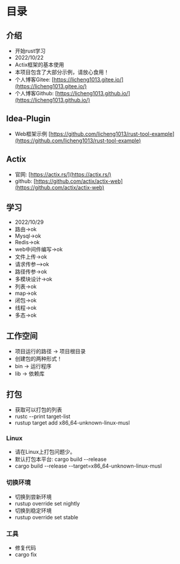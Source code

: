 # 目录

## 介绍
- 开始rust学习
- 2022/10/22
- Actix框架的基本使用
- 本项目包含了大部分示例，请放心食用！
- 个人博客Gitee: [https://licheng1013.gitee.io/](https://licheng1013.gitee.io/)
- 个人博客Github: [https://licheng1013.github.io/](https://licheng1013.github.io/)

## Idea-Plugin
- Web框架示例 [https://github.com/licheng1013/rust-tool-example](https://github.com/licheng1013/rust-tool-example)

## Actix
- 官网: [https://actix.rs/](https://actix.rs/)
- github: [https://github.com/actix/actix-web](https://github.com/actix/actix-web)


## 学习
- 2022/10/29
- 路由->ok
- Mysql->ok
- Redis->ok
- web中间件编写->ok
- 文件上传->ok
- 请求传参—>ok
- 路径传参->ok
- 多模块设计->ok
- 列表->ok
- map->ok
- 闭包->ok
- 线程->ok
- 多态->ok


## 工作空间
- 项目运行的路径 -> 项目根目录
- 创建包的两种形式！
- bin -> 运行程序
- lib -> 依赖库

## 打包
- 获取可以打包的列表
- rustc --print target-list
- rustup target add x86_64-unknown-linux-musl


### Linux
- 请在Linux上打包问题少。
- 默认打包本平台: cargo build --release
- cargo build --release --target=x86_64-unknown-linux-musl


### 切换环境
- 切换到尝新环境
- rustup override set nightly
- 切换到稳定环境
- rustup override set stable

### 工具
- 修复代码
- cargo fix